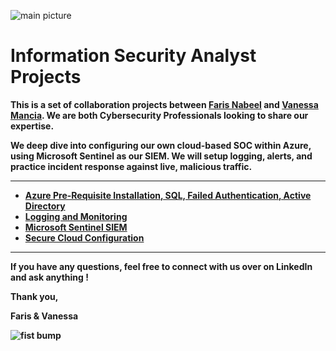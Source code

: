 ![main picture](https://user-images.githubusercontent.com/109401839/230750863-8bee1f2d-e761-49a4-a25e-a9eba07b95b0.png)



<h1>Information Security Analyst Projects</h1>

<b> This is a set of collaboration projects between [Faris Nabeel](https://www.linkedin.com/in/fnabeel/) and [Vanessa Mancia](https://www.linkedin.com/in/vanessamancia/). We are both Cybersecurity Professionals looking to share our expertise. 

We deep dive into configuring our own cloud-based SOC within Azure, using Microsoft Sentinel as our SIEM. We will setup logging, alerts, and practice incident response against live, malicious traffic.<b/>

---

- <b>[Azure Pre-Requisite Installation, SQL, Failed Authentication, Active Directory](https://github.com/VanessaMancia/Azure-Introduction)<b>
- <b>[Logging and Monitoring](https://github.com/fnabeel/Logging-and-Monitoring)<b>
- <b>[Microsoft Sentinel SIEM](https://github.com/fnabeel/Microsoft-Sentinel-SIEM-)<b>
- <b>[Secure Cloud Configuration](https://github.com/fnabeel/Secure-Cloud-Configuration)<b>

----

If you have any questions, feel free to connect with us over on LinkedIn and ask anything ! 

Thank you,

Faris & Vanessa 

![fist bump](https://user-images.githubusercontent.com/109401839/230737415-9694e3c6-e11c-4757-9d6d-6e89f28ce156.gif)
